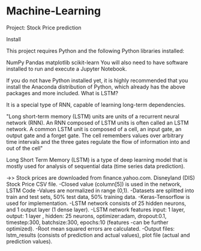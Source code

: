 # Machine-Learning
Project: Stock Price prediction

Install

This project requires Python and the following Python libraries installed:

NumPy
Pandas
matplotlib
scikit-learn
You will also need to have software installed to run and execute a Jupyter Notebook.

If you do not have Python installed yet, it is highly recommended that you install the Anaconda distribution of Python, which already has the above packages and more included.
What is LSTM?

It is a special type of RNN, capable of learning long-term dependencies.

"Long short-term memory (LSTM) units are units of a recurrent neural network (RNN). An RNN composed of LSTM units is often called an LSTM network. A common LSTM unit is composed of a cell, an input gate, an output gate and a forget gate. The cell remembers values over arbitrary time intervals and the three gates regulate the flow of information into and out of the cell"

Long Short Term Memory (LSTM) is a type of deep learning model that is mostly used for analysis of sequential data (time series data prediction).

->>
Stock prices are downloaded from finance.yahoo.com. Disneyland (DIS) Stock Price CSV file.
	-Closed value (column[5]) is used in the network, LSTM Code
-Values are normalized in range (0,1).
-Datasets are splitted into train and test sets, 50% test data, 50% training data.
-Keras-Tensorflow is used for implementation.
-LSTM network consists of 25 hidden neurons, and 1 output layer (1 dense layer).
-LSTM network features input: 1 layer, output: 1 layer , hidden: 25 neurons, optimizer:adam, dropout:0.1, timestep:300, batchsize:300, epochs:10 (features -can be further optimized).
-Root mean squared errors are calculated.
-Output files: lstm_results (consists of prediction and actual values), plot file (actual and prediction values).
